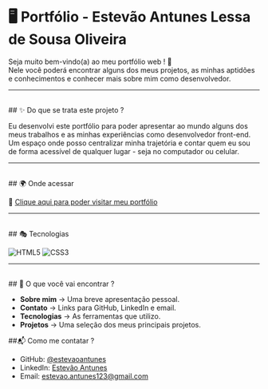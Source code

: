 # 🖥️ Portfólio - Estevão Antunes Lessa de Sousa Oliveira

Seja muito bem-vindo(a) ao meu portfólio web ! 🤚<br>
Nele você poderá encontrar alguns dos meus projetos, as minhas aptidões e conhecimentos e conhecer mais sobre mim como desenvolvedor.

---
<br>
## ✨ Do que se trata este projeto ?<br> 

Eu desenvolvi este portfólio para poder apresentar ao mundo alguns dos meus trabalhos e as minhas experiências como desenvolvedor front-end.<br>
Um espaço onde posso centralizar minha trajetória e contar quem eu sou de forma acessível de qualquer lugar - seja no computador ou celular.

---
<br>
## 🌍 Onde acessar <br>

🔗 [Clique aqui para poder visitar meu portfólio]()

---
<br>
## 🎭 Tecnologias<br>

![HTML5](https://img.shields.io/badge/HTML5-E34F26?style=for-the-badge&logo=html5&logoColor=white)  ![CSS3](https://img.shields.io/badge/CSS3-1572B6?style=for-the-badge&logo=css3&logoColor=white)


---
<br>
## 📌 O que você vai encontrar ?<br>

- **Sobre mim** → Uma breve apresentação pessoal.<br>
- **Contato** → Links para GitHub, LinkedIn e email. <br> 
- **Tecnologias** → As ferramentas que utilizo.<br>  
- **Projetos** → Uma seleção dos meus principais projetos.  

##📬 Como me contatar ?<br>

- GitHub: [@estevaoantunes](https://github.com/estevaoantunes)<br>
- LinkedIn: [Estevão Antunes](https://linkedin.com/in/estevao-antunes)<br>
- Email: [estevao.antunes123@gmail.com](mailto:estevao.antunes123@gmail.com)<br>
<br>
